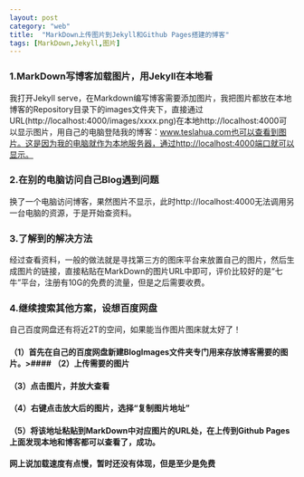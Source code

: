 ```yaml
---
layout: post
category: "web"
title:  "MarkDown上传图片到Jekyll和Github Pages搭建的博客"
tags: [MarkDown,Jekyll,图片]
---
```

### 1.MarkDown写博客加载图片，用Jekyll在本地看

我打开Jekyll serve，在Markdown编写博客需要添加图片，我把图片都放在本地博客的Repository目录下的images文件夹下，直接通过URL(http://localhost:4000/images/xxxx.png)在本地http://localhost:4000可以显示图片，用自己的电脑登陆我的博客：www.teslahua.com也可以查看到图片。这是因为我的电脑就作为本地服务器，通过http://localhost:4000端口就可以显示。

<!-- more -->

### 2.在别的电脑访问自己Blog遇到问题

换了一个电脑访问博客，果然图片不显示，此时http://localhost:4000无法调用另一台电脑的资源，于是开始查资料。

### 3.了解到的解决方法

经过查看资料，一般的做法就是寻找第三方的图床平台来放置自己的图片，然后生成图片的链接，直接粘贴在MarkDown的图片URL中即可，评价比较好的是“七牛”平台，注册有10G的免费的流量，但是之后需要收费。

### 4.继续搜索其他方案，设想百度网盘

自己百度网盘还有将近2T的空间，如果能当作图片图床就太好了！

#### （1）首先在自己的百度网盘新建BlogImages文件夹专门用来存放博客需要的图片。>#### （2）上传需要的图片

#### （3）点击图片，并放大查看

#### （4）右键点击放大后的图片，选择“复制图片地址”

#### （5）将该地址粘贴到MarkDown中对应图片的URL处，在上传到Github Pages上面发现本地和博客都可以查看了，成功。

**网上说加载速度有点慢，暂时还没有体现，但是至少是免费**


